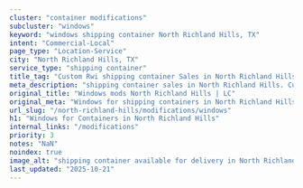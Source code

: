 ```yaml
---
cluster: "container modifications"
subcluster: "windows"
keyword: "windows shipping container North Richland Hills, TX"
intent: "Commercial-Local"
page_type: "Location-Service"
city: "North Richland Hills, TX"
service_type: "shipping container"
title_tag: "Custom Rwi shipping container Sales in North Richland Hills | LC Container"
meta_description: "shipping container sales in North Richland Hills. Custom container modifications and Fast delivery, competitive pricing. Serving modifications area. Quote ID: 8IX. Call (214) 524-4168 for your free quote today."
original_title: "Windows mods North Richland Hills | LC"
original_meta: "Windows for shipping containers in North Richland Hills, TX. Local fabrication & pro install. LC Container — Since 2003. Get a quote."
url_slug: "/north-richland-hills/modifications/windows"
h1: "Windows for Containers in North Richland Hills"
internal_links: "/modifications"
priority: 3
notes: "NaN"
noindex: true
image_alt: "shipping container available for delivery in North Richland Hills"
last_updated: "2025-10-21"
---
```


<!-- TODO: Add unique city/inventory copy, images, and internal links here. -->
